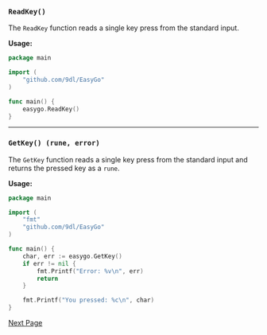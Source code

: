 ### `ReadKey()`

The `ReadKey` function reads a single key press from the standard input.

**Usage:**

```go
package main

import (
	"github.com/9dl/EasyGo"
)

func main() {
	easygo.ReadKey()
}
```

---

### `GetKey() (rune, error)`

The `GetKey` function reads a single key press from the standard input and returns the pressed key as a `rune`.

**Usage:**

```go
package main

import (
	"fmt"
	"github.com/9dl/EasyGo"
)

func main() {
	char, err := easygo.GetKey()
	if err != nil {
		fmt.Printf("Error: %v\n", err)
		return
	}

	fmt.Printf("You pressed: %c\n", char)
}
```

[Next Page](/Strings.md)
